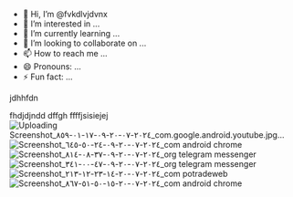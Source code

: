 - 👋 Hi, I’m @fvkdlvjdvnx
- 👀 I’m interested in ...
- 🌱 I’m currently learning ...
- 💞️ I’m looking to collaborate on ...
- 📫 How to reach me ...
- 😄 Pronouns: ...
- ⚡ Fun fact: ...

<!---
fvkdlvjdvnx/fvkdlvjdvnx is a ✨ special ✨ repository because its `README.md` (this file) appears on your GitHub profile.
You can click the Preview link to take a look at your changes.
--->jdhhfdn

fhdjdjndd
dffgh
ffffjsisiejej
![Uploading Screenshot_٢٠٢٤-٠٧-٢٠-٠٩-١٧-٠١-٨٥٩_com.google.android.youtube.jpg…]()
![Screenshot_٢٠٢٤-٠٧-٢٠-٠٩-٢٤-٥٠-٦٤٥_com android chrome](https://github.com/user-attachments/assets/b1753bed-8d27-4ccc-9c92-b12e549e1d44)
![Screenshot_٢٠٢٤-٠٧-٢٠-٠٩-٣٧-٠٨-٨١٤_org telegram messenger](https://github.com/user-attachments/assets/6e6a9032-b02b-4e89-924f-822d5562513d)
![Screenshot_٢٠٢٤-٠٧-٢٠-٠٩-٤٧-٠٠-٣٤١_org telegram messenger](https://github.com/user-attachments/assets/da91d587-cfb8-49a5-8885-cf6574041a85)
![Screenshot_٢٠٢٤-٠٧-٢٠-١٤-٢٣-١٢-٢١٣_com potradeweb](https://github.com/user-attachments/assets/32c8092e-decb-4e12-8a1c-67772bc1edc1)
![Screenshot_٢٠٢٤-٠٧-٢٠-١٥-٥٠-٥١-٨٦٧_com android chrome](https://github.com/user-attachments/assets/c7616187-19fc-4380-9795-662e89e6a080)
